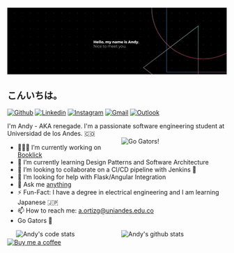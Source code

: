 [![Header](https://raw.githubusercontent.com/aortiz49/aortiz49/master/readme_banner.png "Header")](https://andyortiz.xyz/)
 
 ## こんいちは。
[![Github](https://img.shields.io/badge/-Github-000?style=flat&logo=Github&logoColor=white)](https://github.com/aortiz49)
[![Linkedin](https://img.shields.io/badge/-LinkedIn-blue?style=flat&logo=Linkedin&logoColor=white)](https://www.linkedin.com/in/aortiz49/)
[![Instagram](https://img.shields.io/badge/-Instagram-c13584?style=flat&labelColor=c13584&logo=instagram&logoColor=white)](https://www.instagram.com/andyortiz93/)
[![Gmail](https://img.shields.io/badge/-Gmail-c14438?style=flat&logo=Gmail&logoColor=white)](mailto:a.ortizg93@gmail.com)
[![Outlook](https://img.shields.io/badge/-Outlook-0078D4?style=flat&logo=Microsoft-Outlook&logoColor=white)](mailto:a.ortizg@uniandes.edu.co)

I'm Andy - AKA renegade. I'm a passionate software engineering student at <br> Universidad de los Andes. 🇨🇴 </br>
<img width="48%" align="right" alt="Go Gators!" src="https://media.giphy.com/media/MaNu5veVbWkEovTurC/giphy-downsized.gif" />


- 👨🏽‍💻 I’m currently working on [Booklick](https://github.com/aortiz49/ISIS2503-202020-S3-SCRUMDogs-Booklick)
- 🌱 I’m currently learning Design Patterns and Software Architecture
- 👯 I’m looking to collaborate on a CI/CD pipeline with Jenkins 🤝  
- 🤔 I’m looking for help with Flask/Angular Integration 
- 💬 Ask me [anything](https://github.com/aortiz49/aortiz49/issues/1)
- ⚡️ Fun-Fact: I have a degree in electrical engineering and I am learning Japanese 🇯🇵
- 📫 How to reach me: a.ortizg@uniandes.edu.co
- Go Gators 🐊

<p>
   <img width="48%" align="right" alt="Andy's github stats" src="https://github-readme-stats.vercel.app/api?username=aortiz49&count_private=true&show_icons=true&hide_border=true&hide=stars&show_icons=true&theme=radical" />
  </p>
  <img width="48%" align="right" alt="Andy's code stats" src="https://github-readme-stats.vercel.app/api/top-langs/?username=aortiz49&layout=compact&theme=radical&hide=batchfile&hide_border=true" />
 </p>
 
<a href="https://www.buymeacoffee.com/aortiz49" target="_blank">
      <img width="22%" align="center" alt="Buy me a coffee" src="https://raw.githubusercontent.com/aortiz49/.github/main/.resources/mycoffee.png?token=AA4G6TTC6PKCYPBL2LBHT7S7ZLB5G"/>
  </a>
 
<!--- [](https://visitor-badge.glitch.me/badge?page_id=aortiz49.aortiz49) --->
 
